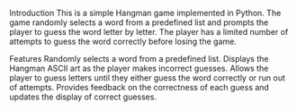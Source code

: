 Introduction
This is a simple Hangman game implemented in Python. The game randomly selects a word from a predefined list and prompts the player to guess the word letter by letter. The player has a limited number of attempts to guess the word correctly before losing the game.

Features
Randomly selects a word from a predefined list.
Displays the Hangman ASCII art as the player makes incorrect guesses.
Allows the player to guess letters until they either guess the word correctly or run out of attempts.
Provides feedback on the correctness of each guess and updates the display of correct guesses.

